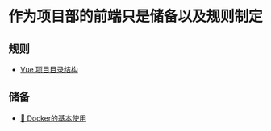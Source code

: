 # 作为项目部的前端只是储备以及规则制定


## 规则
* [Vue 项目目录结构](https://github.com/tingrun919/frontend-specification/issues/1)


## 储备


* [🐳 Docker的基本使用](https://github.com/tingrun919/frontend-specification/issues/2)
